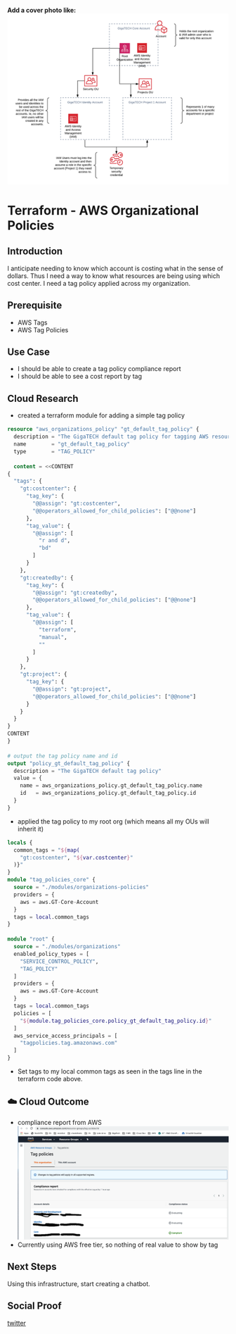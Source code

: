 **Add a cover photo like:**
![AWS Accounts](https://github.com/mattjenks/100DaysOfCloud/blob/main/Journey/007/GT_AWS_Accounts.png?raw=true)

# Terraform - AWS Organizational Policies

## Introduction

I anticipate needing to know which account is costing what in the sense of dollars. Thus I need a way to know what resources are being using which cost center. I need a tag policy applied across my organization.

## Prerequisite

- AWS Tags
- AWS Tag Policies

## Use Case

- I should be able to create a tag policy compliance report
- I should be able to see a cost report by tag

## Cloud Research

- created a terraform module for adding a simple tag policy

```terraform
resource "aws_organizations_policy" "gt_default_tag_policy" {
  description = "The GigaTECH default tag policy for tagging AWS resources"
  name        = "gt_default_tag_policy"
  type        = "TAG_POLICY"

  content = <<CONTENT
{
  "tags": {
    "gt:costcenter": {
      "tag_key": {
        "@@assign": "gt:costcenter",
        "@@operators_allowed_for_child_policies": ["@@none"]
      },
      "tag_value": {
        "@@assign": [
          "r and d",
          "bd"
        ]
      }
    },
    "gt:createdby": {
      "tag_key": {
        "@@assign": "gt:createdby",
        "@@operators_allowed_for_child_policies": ["@@none"]
      },
      "tag_value": {
        "@@assign": [
          "terraform",
          "manual",
          ""
        ]
      }
    },
    "gt:project": {
      "tag_key": {
        "@@assign": "gt:project",
        "@@operators_allowed_for_child_policies": ["@@none"]
      }
    }
  }
}
CONTENT
}

# output the tag policy name and id
output "policy_gt_default_tag_policy" {
  description = "The GigaTECH default tag policy"
  value = {
    name = aws_organizations_policy.gt_default_tag_policy.name
    id   = aws_organizations_policy.gt_default_tag_policy.id
  }
}
```

- applied the tag policy to my root org (which means all my OUs will inherit it)

```terraform
locals {
  common_tags = "${map(
    "gt:costcenter", "${var.costcenter}"
  )}"
}
module "tag_policies_core" {
  source = "./modules/organizations-policies"
  providers = {
    aws = aws.GT-Core-Account
  }
  tags = local.common_tags
}

module "root" {
  source = "./modules/organizations"
  enabled_policy_types = [
    "SERVICE_CONTROL_POLICY",
    "TAG_POLICY"
  ]
  providers = {
    aws = aws.GT-Core-Account
  }
  tags = local.common_tags
  policies = [
    "${module.tag_policies_core.policy_gt_default_tag_policy.id}"
  ]
  aws_service_access_principals = [
    "tagpolicies.tag.amazonaws.com"
  ]
}
```

- Set tags to my local common tags as seen in the tags line in the terraform code above.

## ☁️ Cloud Outcome

- compliance report from AWS
![AWS Accounts](https://github.com/mattjenks/100DaysOfCloud/blob/main/Journey/009/tags_compliance.png?raw=true)
- Currently using AWS free tier, so nothing of real value to show by tag

## Next Steps

Using this infrastructure, start creating a chatbot.

## Social Proof

[twitter](link)
